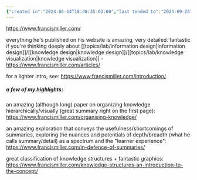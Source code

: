 ```yaml
---
{"created in":"2024-06-14T18:48:35-03:00","last tended to":"2024-09-26T15:54:43-03:00","tags":["person","informationmanagement","design","tier1","knowledgedesign","learning","visuallearning","research","🌿","lab","informationdesign","knowledgevisualization"],"dg-publish":true,"relevancescore":91,"notestage":["🌿"],"created":"2024-06-14T18:48:35.670-03:00","updated":"2025-01-22T16:50:37.407-03:00","permalink":"/people/references/lab/francis-miller/","dgPassFrontmatter":true}
---
```


https://www.francismiller.com/

everything he's published on his website is amazing, very detailed. fantastic if you're thinking deeply about [[topics/lab/information design\|information design]]/[[knowledge design\|knowledge design]]/[[topics/lab/knowledge visualization\|knowledge visualization]] - https://www.francismiller.com/articles/

for a lighter intro, see: https://www.francismiller.com/introduction/

##### a few of my highlights:

an amazing (although long) paper on organizing knowledge hierarchically/visually (great summary right on the first page): https://www.francismiller.com/organising-knowledge/

an amazing exploration that conveys the usefulness/shortcomings of summaries, exploring the nuances and potentials of depth/breadth (what he calls summary/detail) as a spectrum and the "learner experience": https://www.francismiller.com/in-defence-of-summaries/

great classification of knowledge structures + fantastic graphics: https://www.francismiller.com/knowledge-structures-an-introduction-to-the-concept/
